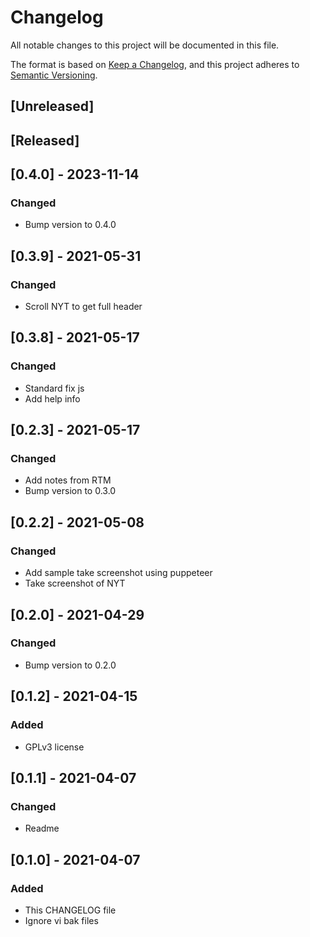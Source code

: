 # Changelog
All notable changes to this project will be documented in this file.

The format is based on [Keep a Changelog](https://keepachangelog.com/en/1.0.0/),
and this project adheres to [Semantic Versioning](https://semver.org/spec/v2.0.0.html).

## [Unreleased]

## [Released]

## [0.4.0] - 2023-11-14
### Changed
- Bump version to 0.4.0

## [0.3.9] - 2021-05-31
### Changed
- Scroll NYT to get full header

## [0.3.8] - 2021-05-17
### Changed
- Standard fix js
- Add help info

## [0.2.3] - 2021-05-17
### Changed
- Add notes from RTM
- Bump version to 0.3.0

## [0.2.2] - 2021-05-08
### Changed
- Add sample take screenshot using puppeteer
- Take screenshot of NYT

## [0.2.0] - 2021-04-29
### Changed
- Bump version to 0.2.0

## [0.1.2] - 2021-04-15
### Added
- GPLv3 license

## [0.1.1] - 2021-04-07
### Changed
- Readme

## [0.1.0] - 2021-04-07
### Added
- This CHANGELOG file
- Ignore vi bak files
